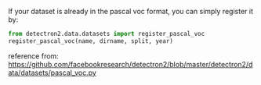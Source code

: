 If your dataset is already in the pascal voc format, you can simply register it by:    
```python
from detectron2.data.datasets import register_pascal_voc
register_pascal_voc(name, dirname, split, year)
```
reference from: https://github.com/facebookresearch/detectron2/blob/master/detectron2/data/datasets/pascal_voc.py

